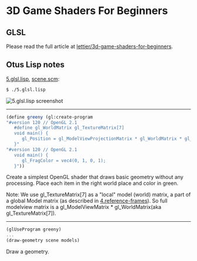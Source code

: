 # 3D Game Shaders For Beginners

## GLSL

Please read the full article at [lettier/3d-game-shaders-for-beginners](https://github.com/lettier/3d-game-shaders-for-beginners/blob/master/sections/glsl.md).

## Otus Lisp notes

[5.glsl.lisp](../5.glsl.lisp), [scene.scm](../scene.scm):
```bash
$ ./5.glsl.lisp
```

![5.glsl.lisp screenshot](https://i.imgur.com/QDCcR7O.png)


---
```scheme
(define greeny (gl:create-program
"#version 120 // OpenGL 2.1
   #define gl_WorldMatrix gl_TextureMatrix[7]
   void main() {
      gl_Position = gl_ModelViewProjectionMatrix * gl_WorldMatrix * gl_Vertex;
   }"
"#version 120 // OpenGL 2.1
   void main() {
      gl_FragColor = vec4(0, 1, 0, 1);
   }"))
```

Create a simplest OpenGL shader that draws basic geometry without any processing. Place each item in the right world place and color in green.

Note: We use gl_TextureMatrix[7] as a "local" model (world) matrix, a part of a global Model matrix (as described in [4.reference-frames](4.reference-frames.md)).
So full modelview matrix is a gl_ModelViewMatrix * gl_WorldMatrix(aka gl_TextureMatrix[7]).

---
```scheme
(glUseProgram greeny)
...
(draw-geometry scene models)
```

Draw a geometry.
